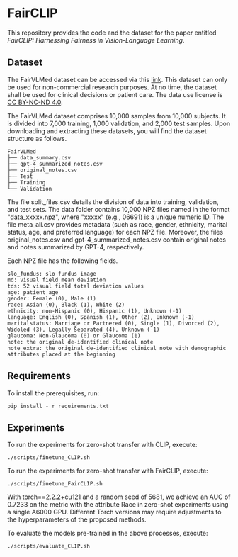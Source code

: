 # FairCLIP

This repository provides the code and the dataset for the paper entitled *FairCLIP: Harnessing Fairness in Vision-Language Learning*. 

## Dataset

The FairVLMed dataset can be accessed via this [link](https://drive.google.com/drive/folders/1bkeifigwOAfnsLvup9mJOSNeA3WsvA2l?usp=sharing). This dataset can only be used for non-commercial research purposes. At no time, the dataset shall be used for clinical decisions or patient care. The data use license is [CC BY-NC-ND 4.0](https://creativecommons.org/licenses/by-nc-nd/4.0/).

The FairVLMed dataset comprises 10,000 samples from 10,000 subjects. It is divided into 7,000 training, 1,000 validation, and 2,000 test samples. Upon downloading and extracting these datasets, you will find the dataset structure as follows.

```
FairVLMed
├── data_summary.csv
├── gpt-4_summarized_notes.csv
├── original_notes.csv
├── Test
├── Training
└── Validation
```
The file split_files.csv details the division of data into training, validation, and test sets. The data folder contains 10,000 NPZ files named in the format "data_xxxxx.npz", where "xxxxx" (e.g., 06691) is a unique numeric ID. The file meta_all.csv provides metadata (such as race, gender, ethnicity, marital status, age, and preferred language) for each NPZ file. Moreover, the files original_notes.csv and gpt-4_summarized_notes.csv contain original notes and notes summarized by GPT-4, respectively.

Each NPZ file has the following fields.
```
slo_fundus: slo fundus image
md: visual field mean deviation
tds: 52 visual field total deviation values
age: patient age
gender: Female (0), Male (1)
race: Asian (0), Black (1), White (2)
ethnicity: non-Hispanic (0), Hispanic (1), Unknown (-1)
language: English (0), Spanish (1), Other (2), Unknown (-1)
maritalstatus: Marriage or Partnered (0), Single (1), Divorced (2), Widoled (3), Legally Separated (4), Unknown (-1)
glaucoma: Non-Glaucoma (0) or Glaucoma (1)
note: the original de-identified clinical note
note_extra: the original de-identified clinical note with demographic attributes placed at the beginning
```


## Requirements

To install the prerequisites, run:

```
pip install - r requirements.txt
```

## Experiments

To run the experiments for zero-shot transfer with CLIP, execute:

```
./scripts/finetune_CLIP.sh
```

To run the experiments for zero-shot transfer with FairCLIP, execute:

```
./scripts/finetune_FairCLIP.sh
```

With torch==2.2.2+cu121 and a random seed of 5681, we achieve an AUC of 0.7233 on the metric with the attribute Race in zero-shot experiments using a single A6000 GPU. Different Torch versions may require adjustments to the hyperparameters of the proposed methods.

To evaluate the models pre-trained in the above processes, execute:

```
./scripts/evaluate_CLIP.sh
```
